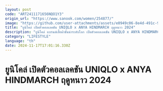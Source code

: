 ```yaml
---
layout: post
code: "ART2411171656NQO1Y3"
origin_url: "https://www.sanook.com/women/254877/"
image: "https://github.com/user-attachments/assets/e0949c06-8e4d-491c-9a3c-ca26210281d6"
title: "ยูนิโคล่ เปิดตัวคอลเลคชัน UNIQLO x ANYA HINDMARCH ฤดูหนาว 2024"
description: "ยูนิโคล่ แบรนด์เสื้อผ้าชั้นนำระดับโลก เปิดตัวคอลเลคชัน UNIQLO x ANYA HINDMARCH ฤดูหนาว 2024 ภายใต้ธีม “An Eye for Curiosity” "
category: "LIFESTYLE"
language: "th"
date: 2024-11-17T17:01:16.330Z
---
```


# ยูนิโคล่ เปิดตัวคอลเลคชัน UNIQLO x ANYA HINDMARCH ฤดูหนาว 2024